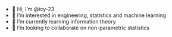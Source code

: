- 👋 Hi, I’m @icy-23
- 👀 I’m interested in engineering, statistics and machine learning
- 🌱 I’m currently learning information theory
- 💞️ I’m looking to collaborate on non-parametric statistics

<!---
icy-23/icy-23 is a ✨ special ✨ repository because its `README.md` (this file) appears on your GitHub profile.
You can click the Preview link to take a look at your changes.
--->
